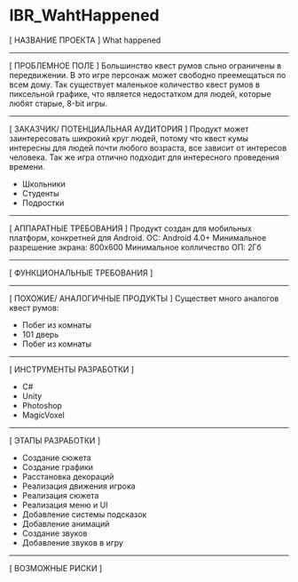 # IBR_WahtHappened
[ НАЗВАНИЕ ПРОЕКТА ]
What happened

***

[ ПРОБЛЕМНОЕ ПОЛЕ ]
Большинство квест румов сльно ограничены в передвижении. В это игре персонаж может свободно преемещаться по всем дому. Так существует маленькое количество квест румов в пиксельной графике, что является недостатком для людей, которые любят старые, 8-bit игры.

***

[ ЗАКАЗЧИК/ ПОТЕНЦИАЛЬНАЯ АУДИТОРИЯ ]
Продукт может заинтересовать шикрокий круг людей, потому что квест кумы интересны для людей почти любого возраста, все зависит от интересов человека.
Так же игра отлично подходит для интересного проведения времени.

* Школьники
* Студенты
* Подростки

***

[ АППАРАТНЫЕ ТРЕБОВАНИЯ ]
Продукт создан для мобильных платформ, конкретней для Android.
ОС: Android 4.0+
Минимальное разрешение экрана: 800x600
Минимальное колличество ОП: 2Гб

***

[ ФУНКЦИОНАЛЬНЫЕ ТРЕБОВАНИЯ ]

***

[ ПОХОЖИЕ/ АНАЛОГИЧНЫЕ ПРОДУКТЫ ]
Существет много аналогов квест румов:
* Побег из комнаты
* 101 дверь
* Побег из комнаты

***

[ ИНСТРУМЕНТЫ РАЗРАБОТКИ ]
* С#
* Unity
* Photoshop
* MagicVoxel

***

[ ЭТАПЫ РАЗРАБОТКИ ]
* Создание сюжета
* Создание графики
* Расстановка декораций
* Реализация движения игрока
* Реализация сюжета
* Реализация меню и UI
* Добавление системы подсказок
* Добавление анимаций
* Создание звуков
* Добавление звуков в игру

***

[ ВОЗМОЖНЫЕ РИСКИ ]
